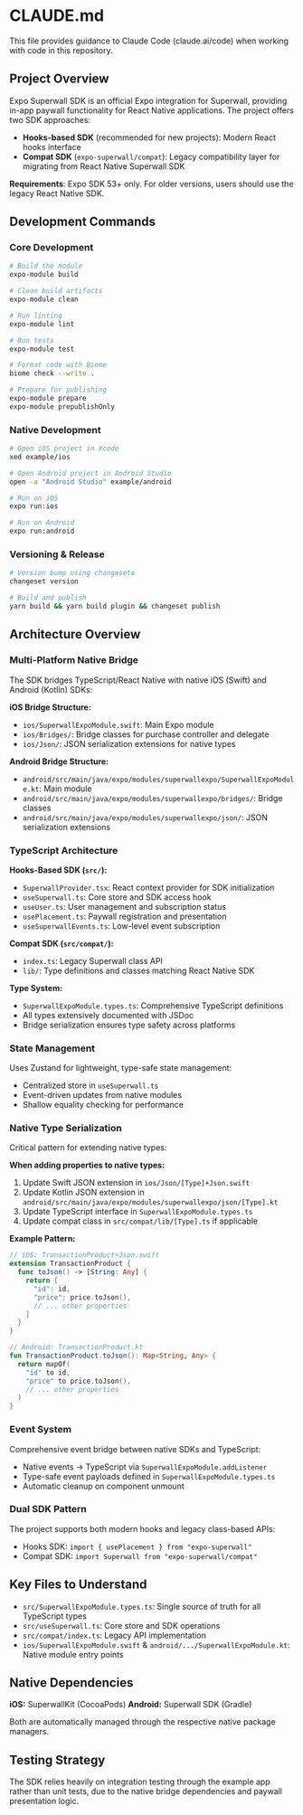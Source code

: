 # CLAUDE.md

This file provides guidance to Claude Code (claude.ai/code) when working with code in this repository.

## Project Overview

Expo Superwall SDK is an official Expo integration for Superwall, providing in-app paywall functionality for React Native applications. The project offers two SDK approaches:
- **Hooks-based SDK** (recommended for new projects): Modern React hooks interface
- **Compat SDK** (`expo-superwall/compat`): Legacy compatibility layer for migrating from React Native Superwall SDK

**Requirements**: Expo SDK 53+ only. For older versions, users should use the legacy React Native SDK.

## Development Commands

### Core Development
```bash
# Build the module
expo-module build

# Clean build artifacts
expo-module clean

# Run linting
expo-module lint

# Run tests
expo-module test

# Format code with Biome
biome check --write .

# Prepare for publishing
expo-module prepare
expo-module prepublishOnly
```

### Native Development
```bash
# Open iOS project in Xcode
xed example/ios

# Open Android project in Android Studio
open -a "Android Studio" example/android

# Run on iOS
expo run:ios

# Run on Android
expo run:android
```

### Versioning & Release
```bash
# Version bump using changesets
changeset version

# Build and publish
yarn build && yarn build plugin && changeset publish
```

## Architecture Overview

### Multi-Platform Native Bridge
The SDK bridges TypeScript/React Native with native iOS (Swift) and Android (Kotlin) SDKs:

**iOS Bridge Structure:**
- `ios/SuperwallExpoModule.swift`: Main Expo module
- `ios/Bridges/`: Bridge classes for purchase controller and delegate
- `ios/Json/`: JSON serialization extensions for native types

**Android Bridge Structure:**
- `android/src/main/java/expo/modules/superwallexpo/SuperwallExpoModule.kt`: Main module
- `android/src/main/java/expo/modules/superwallexpo/bridges/`: Bridge classes
- `android/src/main/java/expo/modules/superwallexpo/json/`: JSON serialization extensions

### TypeScript Architecture

**Hooks-Based SDK (`src/`):**
- `SuperwallProvider.tsx`: React context provider for SDK initialization
- `useSuperwall.ts`: Core store and SDK access hook
- `useUser.ts`: User management and subscription status
- `usePlacement.ts`: Paywall registration and presentation
- `useSuperwallEvents.ts`: Low-level event subscription

**Compat SDK (`src/compat/`):**
- `index.ts`: Legacy Superwall class API
- `lib/`: Type definitions and classes matching React Native SDK

**Type System:**
- `SuperwallExpoModule.types.ts`: Comprehensive TypeScript definitions
- All types extensively documented with JSDoc
- Bridge serialization ensures type safety across platforms

### State Management
Uses Zustand for lightweight, type-safe state management:
- Centralized store in `useSuperwall.ts`
- Event-driven updates from native modules
- Shallow equality checking for performance

### Native Type Serialization
Critical pattern for extending native types:

**When adding properties to native types:**
1. Update Swift JSON extension in `ios/Json/[Type]+Json.swift`
2. Update Kotlin JSON extension in `android/src/main/java/expo/modules/superwallexpo/json/[Type].kt`
3. Update TypeScript interface in `SuperwallExpoModule.types.ts`
4. Update compat class in `src/compat/lib/[Type].ts` if applicable

**Example Pattern:**
```swift
// iOS: TransactionProduct+Json.swift
extension TransactionProduct {
  func toJson() -> [String: Any] {
    return [
      "id": id,
      "price": price.toJson(),
      // ... other properties
    ]
  }
}
```

```kotlin
// Android: TransactionProduct.kt
fun TransactionProduct.toJson(): Map<String, Any> {
  return mapOf(
    "id" to id,
    "price" to price.toJson(),
    // ... other properties
  )
}
```

### Event System
Comprehensive event bridge between native SDKs and TypeScript:
- Native events → TypeScript via `SuperwallExpoModule.addListener`
- Type-safe event payloads defined in `SuperwallExpoModule.types.ts`
- Automatic cleanup on component unmount

### Dual SDK Pattern
The project supports both modern hooks and legacy class-based APIs:
- Hooks SDK: `import { usePlacement } from "expo-superwall"`
- Compat SDK: `import Superwall from "expo-superwall/compat"`

## Key Files to Understand

- `src/SuperwallExpoModule.types.ts`: Single source of truth for all TypeScript types
- `src/useSuperwall.ts`: Core store and SDK operations
- `src/compat/index.ts`: Legacy API implementation
- `ios/SuperwallExpoModule.swift` & `android/.../SuperwallExpoModule.kt`: Native module entry points

## Native Dependencies

**iOS:** SuperwallKit (CocoaPods)
**Android:** Superwall SDK (Gradle)

Both are automatically managed through the respective native package managers.

## Testing Strategy

The SDK relies heavily on integration testing through the example app rather than unit tests, due to the native bridge dependencies and paywall presentation logic.